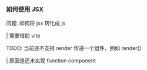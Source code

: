 ### 如何使用 JSX

问题: 如何将 jsx 转化成 js

| 需要借助 vite

TODO: 当前还不支持 render 传递一个组件，例如 render(<App></App>)

| 原因是还未实现 function component
